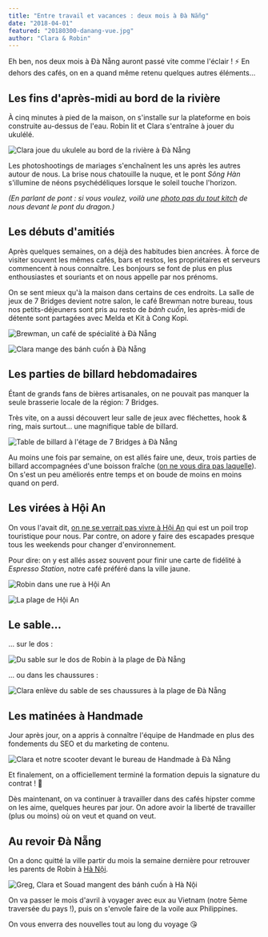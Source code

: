 ```yaml
---
title: "Entre travail et vacances : deux mois à Đà Nẵng"
date: "2018-04-01"
featured: "20180300-danang-vue.jpg"
author: "Clara & Robin"
---
```


Eh ben, nos deux mois à Đà Nẵng auront passé vite comme l'éclair ! ⚡ En dehors
des cafés, on en a quand même retenu quelques autres éléments...

## Les fins d'après-midi au bord de la rivière

À cinq minutes à pied de la maison, on s'installe sur la plateforme en bois
construite au-dessus de l'eau. Robin lit et Clara s'entraîne à jouer du ukulélé.

![Clara joue du ukulele au bord de la rivière à Đà Nẵng](20180300-danang-clara-ukulele.jpg)

Les photoshootings de mariages s'enchaînent les uns après les autres autour de
nous. La brise nous chatouille la nuque, et le pont _Sông Hàn_ s'illumine de
néons psychédéliques lorsque le soleil touche l'horizon.

_(En parlant de pont : si vous voulez, voilà une
[photo pas du tout kitch](https://eaudepoisson.com/wp-content/uploads/2018/04/20180300-danang-dragon.jpg)
de nous devant le pont du dragon.)_

## Les débuts d'amitiés

Après quelques semaines, on a déjà des habitudes bien ancrées. À force de
visiter souvent les mêmes cafés, bars et restos, les propriétaires et serveurs
commencent à nous connaître. Les bonjours se font de plus en plus enthousiastes
et souriants et on nous appelle par nos prénoms.

On se sent mieux qu'à la maison dans certains de ces endroits. La salle de jeux
de 7 Bridges devient notre salon, le café Brewman notre bureau, tous nos
petits-déjeuners sont pris au resto de _bánh cuốn_, les après-midi de détente
sont partagées avec Melda et Kit à Cong Kopi.

![Brewman, un café de spécialité à Đà Nẵng](20180300-danang-brewman.jpg "Notre bureau et sa jolie lumière naturelle")

![Clara mange des bánh cuốn à Đà Nẵng](20180300-danang-banh-cuon.jpg "Notre petit dej préféré : les bánh cuốn")

## Les parties de billard hebdomadaires

Étant de grands fans de bières artisanales, on ne pouvait pas manquer la seule
brasserie locale de la région: 7 Bridges.

Très vite, on a aussi découvert leur salle de jeux avec fléchettes, hook & ring,
mais surtout... une magnifique table de billard.

![Table de billard à l'étage de 7 Bridges à Đà Nẵng](20180300-danang-7bridges-billard.jpg "Le détail qui fait toute la différence : quand on arrive, la table est déjà mise en place 😍")

Au moins une fois par semaine, on est allés faire une, deux, trois parties de
billard accompagnées d'une boisson fraîche
([on ne vous dira pas laquelle](https://eaudepoisson.com/wp-content/uploads/2018/04/20180300-danang-7bridges-biere.jpg)).
On s'est un peu améliorés entre temps et on boude de moins en moins quand on
perd.

## Les virées à Hội An

On vous l'avait dit,
[on ne se verrait pas vivre à Hội An](https://eaudepoisson.com/2017/11/23/hoi-an-pantone-115-u/)
qui est un poil trop touristique pour nous. Par contre, on adore y faire des
escapades presque tous les weekends pour changer d'environnement.

Pour dire: on y est allés assez souvent pour finir une carte de fidélité à
_Espresso Station_, notre café préféré dans la ville jaune.

![Robin dans une rue à Hội An](20180300-hoian-rues.jpg "Balade matinale dans la vieille ville")

![La plage de Hội An](20180300-hoian-plage.jpg "Aprem tranquille au bord de la mer")

## Le sable...

... sur le dos :

![Du sable sur le dos de Robin à la plage de Đà Nẵng](20180300-danang-plage-robin.jpg)

... ou dans les chaussures :

![Clara enlève du sable de ses chaussures à la plage de Đà Nẵng](20180300-danang-plage-clara.jpg)

## Les matinées à Handmade

Jour après jour, on a appris à connaître l'équipe de Handmade en plus des
fondements du SEO et du marketing de contenu.

![Clara et notre scooter devant le bureau de Handmade à Đà Nẵng](20180300-danang-handmade.jpg "Notre resplendissant scooter de location parqué devant Handmade")

Et finalement, on a officiellement terminé la formation depuis la signature du
contrat ! 🎉

Dès maintenant, on va continuer à travailler dans des cafés hipster comme on les
aime, quelques heures par jour. On adore avoir la liberté de travailler (plus ou
moins) où on veut et quand on veut.

## Au revoir Đà Nẵng

On a donc quitté la ville partir du mois la semaine dernière pour retrouver les
parents de Robin à
[Hà Nội](https://eaudepoisson.com/2018/01/07/ha-noi-4-secrets-a-decouvrir/).

![Greg, Clara et Souad mangent des bánh cuốn à Hà Nội](20180300-hanoi-banh-cuon.jpg "Premier petit dej : des bánh cuốn bien sûr !")

On va passer le mois d'avril à voyager avec eux au Vietnam (notre 5ème traversée
du pays !), puis on s'envole faire de la voile aux Philippines.

On vous enverra des nouvelles tout au long du voyage 😘
